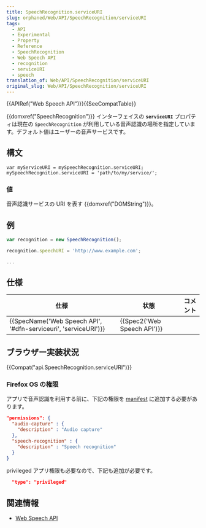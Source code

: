 ```yaml
---
title: SpeechRecognition.serviceURI
slug: orphaned/Web/API/SpeechRecognition/serviceURI
tags:
  - API
  - Experimental
  - Property
  - Reference
  - SpeechRecognition
  - Web Speech API
  - recognition
  - serviceURI
  - speech
translation_of: Web/API/SpeechRecognition/serviceURI
original_slug: Web/API/SpeechRecognition/serviceURI
---
```


{{APIRef("Web Speech API")}}{{SeeCompatTable}}

{{domxref("SpeechRecognition")}} インターフェイスの **`serviceURI`** プロパティは現在の `SpeechRecognition` が利用している音声認識の場所を指定しています。デフォルト値はユーザーの音声サービスです。

## 構文

```
var myServiceURI = mySpeechRecognition.serviceURI;
mySpeechRecognition.serviceURI = 'path/to/my/service/';
```

### 値

音声認識サービスの URI を表す {{domxref("DOMString")}}。

## 例

```js
var recognition = new SpeechRecognition();

recognition.speechURI = 'http://www.example.com';

...
```

## 仕様

| 仕様                                                                                 | 状態                                 | コメント |
| ------------------------------------------------------------------------------------ | ------------------------------------ | -------- |
| {{SpecName('Web Speech API', '#dfn-serviceuri', 'serviceURI')}} | {{Spec2('Web Speech API')}} |          |

## ブラウザー実装状況

{{Compat("api.SpeechRecognition.serviceURI")}}

### Firefox OS の権限

アプリで音声認識を利用する前に、下記の権限を [manifest](/ja/docs/Web/Apps/Build/Manifest) に追加する必要があります。

```json
"permissions": {
  "audio-capture" : {
    "description" : "Audio capture"
  },
  "speech-recognition" : {
    "description" : "Speech recognition"
  }
}
```

privileged アプリ権限も必要なので、下記も追加が必要です。

```json
  "type": "privileged"
```

## 関連情報

- [Web Speech API](/ja/docs/Web/API/Web_Speech_API)
